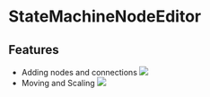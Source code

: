 # StateMachineNodeEditor
## Features
- Adding nodes and connections
![](https://github.com/RomanSoloweow/StateMachineNodeEditor/blob/master/Gifs/adding.gif)
- Moving and Scaling
![](https://github.com/RomanSoloweow/StateMachineNodeEditor/blob/master/Gifs/moving%20and%20scaling.gif)

